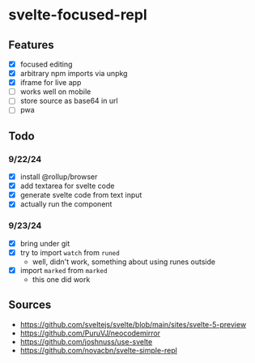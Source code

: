 # svelte-focused-repl

## Features

- [x] focused editing
- [x] arbitrary npm imports via unpkg
- [x] iframe for live app
- [ ] works well on mobile
- [ ] store source as base64 in url
- [ ] pwa

## Todo

### 9/22/24

- [x] install @rollup/browser
- [x] add textarea for svelte code
- [x] generate svelte code from text input
- [x] actually run the component

### 9/23/24

- [x] bring under git
- [x] try to import `watch` from `runed`
  - well, didn't work, something about using runes outside
- [x] import `marked` from `marked`
  - this one did work

## Sources

- https://github.com/sveltejs/svelte/blob/main/sites/svelte-5-preview
- https://github.com/PuruVJ/neocodemirror
- https://github.com/joshnuss/use-svelte
- https://github.com/novacbn/svelte-simple-repl
